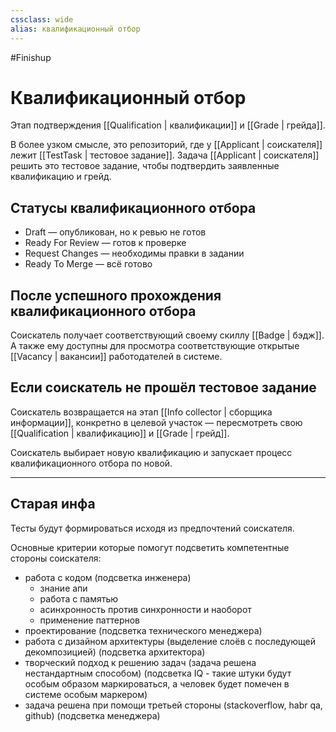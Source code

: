 ```yaml
---
cssclass: wide
alias: квалификационный отбор
---
```


#Finishup 

# Квалификационный отбор

Этап подтверждения [[Qualification | квалификации]] и [[Grade  | грейда]]. 

В более узком смысле, это репозиторий, где у [[Applicant | соискателя]] лежит [[TestTask | тестовое задание]]. Задача [[Applicant | соискателя]] решить это тестовое задание, чтобы подтвердить заявленные квалификацию и грейд. 


## Статусы квалификационного отбора

- Draft — опубликован, но к ревью не готов
- Ready For Review — готов к проверке
- Request Changes — необходимы правки в задании
- Ready To Merge — всё готово

## После успешного прохождения квалификационного отбора

Соискатель получает соответствующий своему скиллу [[Badge | бэдж]]. А также ему доступны для просмотра соответствующие открытые [[Vacancy | вакансии]] работодателей в системе. 

## Если соискатель не прошёл тестовое задание 

Соискатель возвращается на этап [[Info collector | сборщика информации]], конкретно в целевой участок — пересмотреть свою [[Qualification | квалификацию]] и [[Grade | грейд]].

Соискатель выбирает новую квалификацию и запускает процесс квалификационного отбора по новой. 


---

## Старая инфа

Тесты будут формироваться исходя из предпочтений соискателя.

Основные критерии которые помогут подсветить компетентные стороны соискателя:
- работа с кодом (подсветка инженера)
	- знание апи
	- работа с памятью
	- асинхронность против синхронности и наоборот
	- применение паттернов
- проектирование (подсветка технического менеджера)
- работа с дизайном архитектуры (выделение слоёв с последующей декомпозицией) (подсветка архитектора)
- творческий подход к решению задач (задача решена нестандартным способом) (подсветка IQ -  такие штуки будут особым образом маркироваться, а человек будет помечен в системе особым маркером)
- задача решена при помощи третьей стороны (stackoverflow, habr qa, github) (подсветка менеджера)